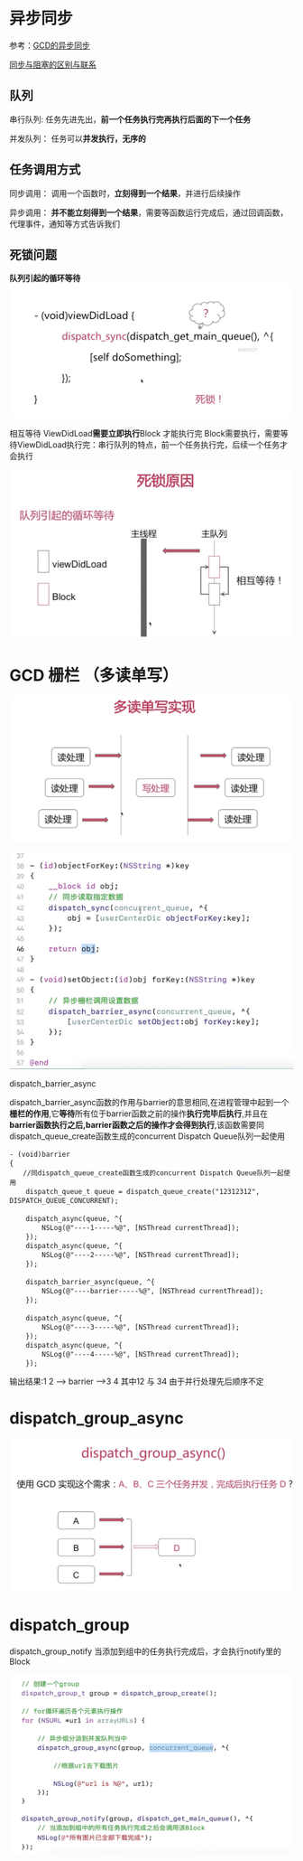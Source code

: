 # 异步同步
参考：[GCD的异步同步](http://www.cocoachina.com/articles/22433)

[同步与阻塞的区别与联系](http://www.cocoachina.com/articles/28201)

## 队列

串行队列:
任务先进先出，**前一个任务执行完再执行后面的下一个任务**

并发队列：
任务可以**并发执行，无序的**

## 任务调用方式

同步调用：
调用一个函数时，**立刻得到一个结果**，并进行后续操作

异步调用：
**并不能立刻得到一个结果**，需要等函数运行完成后，通过回调函数，代理事件，通知等方式告诉我们


## 死锁问题

**队列引起的循环等待**
![](media/16194444211350/16194427728530.jpg)

相互等待
ViewDidLoad**需要立即执行**Block 才能执行完
Block需要执行，需要等待ViewDidLoad执行完：串行队列的特点，前一个任务执行完，后续一个任务才会执行

![](media/16194444211350/16194427021454.jpg)



# GCD 栅栏 （多读单写）



![](media/16194444211350/16194434068231.jpg)



![](media/16194444211350/16194433400474.jpg)

dispatch_barrier_async

dispatch_barrier_async函数的作用与barrier的意思相同,在进程管理中起到一个**栅栏的作用**,它**等待**所有位于barrier函数之前的操作**执行完毕后执行**,并且在**barrier函数执行之后,barrier函数之后的操作才会得到执行**,该函数需要同dispatch_queue_create函数生成的concurrent Dispatch Queue队列一起使用

```Objetive-c
- (void)barrier
{
　　//同dispatch_queue_create函数生成的concurrent Dispatch Queue队列一起使用
    dispatch_queue_t queue = dispatch_queue_create("12312312", DISPATCH_QUEUE_CONCURRENT);
    
    dispatch_async(queue, ^{
        NSLog(@"----1-----%@", [NSThread currentThread]);
    });
    dispatch_async(queue, ^{
        NSLog(@"----2-----%@", [NSThread currentThread]);
    });
    
    dispatch_barrier_async(queue, ^{
        NSLog(@"----barrier-----%@", [NSThread currentThread]);
    });
    
    dispatch_async(queue, ^{
        NSLog(@"----3-----%@", [NSThread currentThread]);
    });
    dispatch_async(queue, ^{
        NSLog(@"----4-----%@", [NSThread currentThread]);
    });

```

输出结果:1 2 --> barrier -->3 4  其中12 与 34 由于并行处理先后顺序不定

# dispatch_group_async

![](media/16194444211350/16194437490783.jpg)


# dispatch_group

dispatch_group_notify 当添加到组中的任务执行完成后，才会执行notify里的Block

![](media/16194444211350/16194439752162.jpg)


